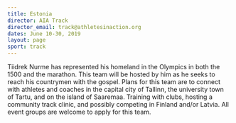 ```yaml
---
title: Estonia
director: AIA Track
director_email: track@athletesinaction.org
dates: June 10-30, 2019
layout: page
sport: track
---
```


Tiidrek Nurme has represented his homeland in the Olympics in both the 1500 and the marathon. This team will be hosted by him as he seeks to reach his countrymen with the gospel. Plans for this team are to connect with athletes and coaches in the capital city of Tallinn, the university town of Tartu, and on the island of Saaremaa. Training with clubs, hosting a community track clinic, and possibly competing in Finland and/or Latvia. All event groups are welcome to apply for this team.
